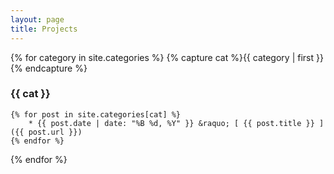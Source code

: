 ```yaml
---
layout: page
title: Projects
---
```


{% for category in site.categories %}
	{% capture cat %}{{ category | first }}{% endcapture %}

### {{ cat }}
	{% for post in site.categories[cat] %}
		* {{ post.date | date: "%B %d, %Y" }} &raquo; [ {{ post.title }} ]({{ post.url }})
	{% endfor %}
{% endfor %}